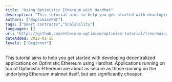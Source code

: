 ```yaml
---
title: "Using Optimistic Ethereum with Hardhat"
description: "This tutorial aims to help you get started with developing decentralized applications on Optimistic Ethereum using Hardhat."
authors: ["@optimismPBC"]
tags: ["Smart Contracts","Scalability"]
languages: []
url: "https://github.com/ethereum-optimism/optimism-tutorial/tree/main/hardhat"
dateAdded: 2022-01-15
levels: ["Beginner"]
---
```


This tutorial aims to help you get started with developing decentralized applications on Optimistic Ethereum using Hardhat. Applications running on top of Optimistic Ethereum are about as secure as those running on the underlying Ethereum mainnet itself, but are significantly cheaper.